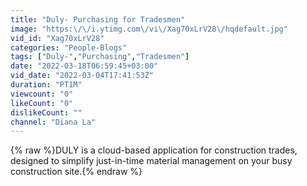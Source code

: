 ```yaml
---
title: "Duly- Purchasing for Tradesmen"
image: "https:\/\/i.ytimg.com\/vi\/Xag70xLrV28\/hqdefault.jpg"
vid_id: "Xag70xLrV28"
categories: "People-Blogs"
tags: ["Duly-","Purchasing","Tradesmen"]
date: "2022-03-18T06:59:45+03:00"
vid_date: "2022-03-04T17:41:53Z"
duration: "PT1M"
viewcount: "0"
likeCount: "0"
dislikeCount: ""
channel: "Diana La"
---
```

{% raw %}DULY is a cloud-based application for construction trades, designed to simplify just-in-time material management on your busy construction site.{% endraw %}
